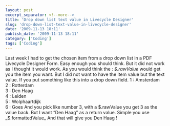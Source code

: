 ```yaml
---
layout: post
excerpt_separator: <!--more-->
title: 'Drop down list text value in Livecycle Designer'
slug: 'drop-down-list-text-value-in-livecycle-designer'
date: '2009-11-13 18:11'
publish_date: '2009-11-13 18:11'
category: ['Coding']
tags: ['Coding']
---
```

Last week I had to get the chosen item from a drop down list in a PDF
Livecycle Designer Form. Easy enough you should think. But it did not work as
I thought it would work. As you would think the : _$.rawValue_ would get you
the item you want. But I did not want to have the item value but the text
value. If you put something like this into a drop down field. 1 : Amsterdam  
2 : Rotterdam  
3 : Den Haag  
4 : Leiden  
5 : Wolphaartdijk  
6 : Goes And you pick like number 3, with a $.rawValue you get 3 as the value
back. But I want “Den Haag” as a return value. Simple you use
_$.formattedValue_ And that will give you Den Haag !

